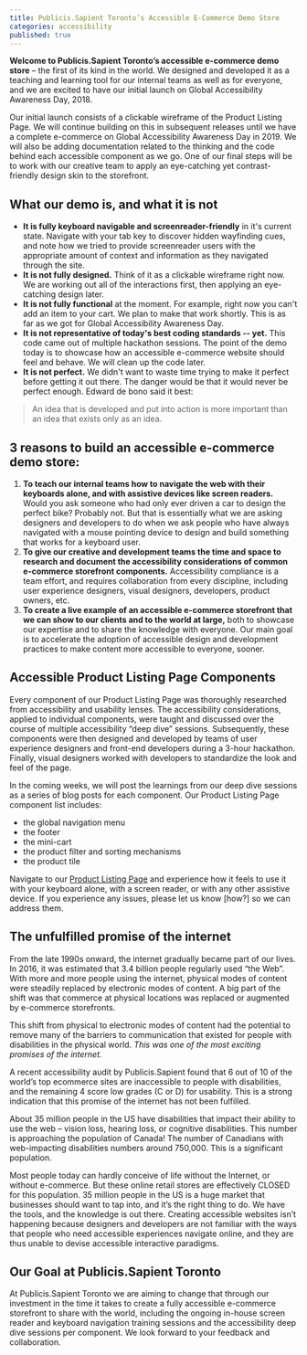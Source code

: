 ```yaml
---
title: Publicis.Sapient Toronto’s Accessible E-Commerce Demo Store
categories: accessibility
published: true
---
```


**Welcome to Publicis.Sapient Toronto’s accessible e-commerce demo store** – the first of its kind in the world. We designed and developed it as a teaching and learning tool for our internal teams as well as for everyone, and we are excited to have our initial launch on Global Accessibility Awareness Day, 2018. 

Our initial launch consists of a clickable wireframe of the Product Listing Page. We will continue building on this in subsequent releases until we have a complete e-commerce on Global Accessibility Awareness Day in 2019. We will also be adding documentation related to the thinking and the code behind each accessible component as we go. One of our final steps will be to work with our creative team to apply an eye-catching yet contrast-friendly design skin to the storefront.

## What our demo is, and what it is not
* **It is fully keyboard navigable and screenreader-friendly** in it's current state. Navigate with your tab key to discover hidden wayfinding cues, and note how we tried to provide screenreader users with the appropriate amount of context and information as they navigated through the site.
* **It is not fully designed.** Think of it as a clickable wireframe right now. We are working out all of the interactions first, then applying an eye-catching design later.
* **It is not fully functional** at the moment. For example, right now you can't add an item to your cart. We plan to make that work shortly. This is as far as we got for Global Accessibility Awareness Day.
* **It is not representative of today's best coding standards -- yet.** This code came out of multiple hackathon sessions. The point of the demo today is to showcase how an accessible e-commerce website should feel and behave. We will clean up the code later.
* **It is not perfect.** We didn't want to waste time trying to make it perfect before getting it out there. The danger would be that it would never be perfect enough. Edward de bono said it best:
> An idea that is developed and put into action is more important than an idea that exists only as an idea.

## 3 reasons to build an accessible e-commerce demo store:
1. **To teach our internal teams how to navigate the web with their keyboards alone, and with assistive devices like screen readers.** Would you ask someone who had only ever driven a car to design the perfect bike? Probably not. But that is essentially what we are asking designers and developers to do when we ask people who have always navigated with a mouse pointing device to design and build something that works for a keyboard user.
2.	**To give our creative and development teams the time and space to research and document the accessibility considerations of common e-commerce storefront components.** Accessibility compliance is a team effort, and requires collaboration from every discipline, including user experience designers, visual designers, developers, product owners, etc. 
3.	**To create a live example of an accessible e-commerce storefront that we can show to our clients and to the world at large,** both to showcase our expertise and to share the knowledge with everyone. Our main goal is to accelerate the adoption of accessible design and development practices to make content more accessible to everyone, sooner.

## Accessible Product Listing Page Components
Every component of our Product Listing Page was thoroughly researched from accessibility and usability lenses. The accessibility considerations, applied to individual components, were taught and discussed over the course of multiple accessibility “deep dive” sessions. Subsequently, these components were then designed and developed by teams of user experience designers and front-end developers during a 3-hour hackathon. Finally, visual designers worked with developers to standardize the look and feel of the page.

In the coming weeks, we will post the learnings from our deep dive sessions as a series of blog posts for each component. Our Product Listing Page component list includes: 
* the global navigation menu 
* the footer 
* the mini-cart  
* the product filter and sorting mechanisms 
* the product tile 

Navigate to our [Product Listing Page](https://publicissapient.github.io/accessible-ecommerce-demo/pages/plp/plp.html) and experience how it feels to use it with your keyboard alone, with a screen reader, or with any other assistive device. If you experience any issues, please let us know [how?] so we can address them.

## The unfulfilled promise of the internet
From the late 1990s onward, the internet gradually became part of our lives. In 2016, it was estimated that 3.4 billion people regularly used “the Web”. With more and more people using the internet, physical modes of content were steadily replaced by electronic modes of content. A big part of the shift was that commerce at physical locations was replaced or augmented by e-commerce storefronts. 

This shift from physical to electronic modes of content had the potential to remove many of the barriers to communication that existed for people with disabilities in the physical world. *This was one of the most exciting promises of the internet.*

A recent accessibility audit by Publicis.Sapient found that 6 out of 10 of the world’s top ecommerce sites are inaccessible to people with disabilities, and the remaining 4 score low grades (C or D) for usability.  This is a strong indication that this promise of the internet has not been fulfilled. 

About 35 million people in the US have disabilities that impact their ability to use the web – vision loss, hearing loss, or cognitive disabilities. This number is approaching the population of Canada! The number of Canadians with web-impacting disabilities numbers around 750,000. This is a significant population.

Most people today can hardly conceive of life without the Internet, or without e-commerce. But these online retail stores are effectively CLOSED for this population. 35 million people in the US is a huge market that businesses should want to tap into, and it’s the right thing to do. We have the tools, and the knowledge is out there. Creating accessible websites isn’t happening because designers and developers are not familiar with the ways that people who need accessible experiences navigate online, and they are thus unable to devise accessible interactive paradigms.

## Our Goal at Publicis.Sapient Toronto
At Publicis.Sapient Toronto we are aiming to change that through our investment in the time it takes to create a fully accessible e-commerce storefront to share with the world, including the ongoing in-house screen reader and keyboard navigation training sessions and the accessibility deep dive sessions per component. We look forward to your feedback and collaboration.
